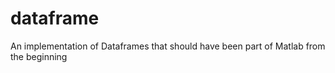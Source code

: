 # dataframe
An implementation of Dataframes that should have been part of Matlab from the beginning
